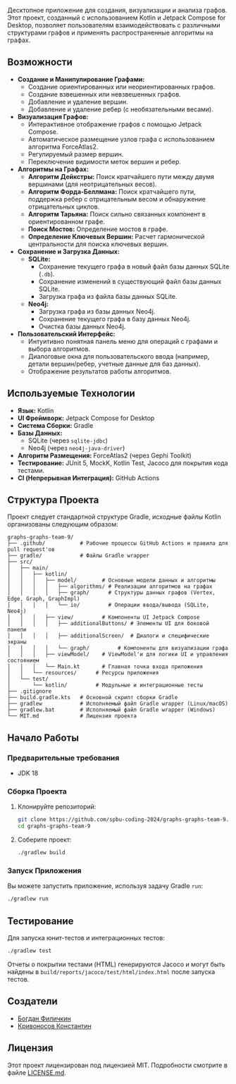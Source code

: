 Десктопное приложение для создания, визуализации и анализа графов. Этот проект, созданный с использованием Kotlin и Jetpack Compose for Desktop, позволяет пользователям взаимодействовать с различными структурами графов и применять распространенные алгоритмы на графах.

## Возможности

*   **Создание и Манипулирование Графами:**
    *   Создание ориентированных или неориентированных графов.
    *   Создание взвешенных или невзвешенных графов.
    *   Добавление и удаление вершин.
    *   Добавление и удаление ребер (с необязательными весами).
*   **Визуализация Графов:**
    *   Интерактивное отображение графов с помощью Jetpack Compose.
    *   Автоматическое размещение узлов графа с использованием алгоритма ForceAtlas2.
    *   Регулируемый размер вершин.
    *   Переключение видимости меток вершин и ребер.
*   **Алгоритмы на Графах:**
    *   **Алгоритм Дейкстры:** Поиск кратчайшего пути между двумя вершинами (для неотрицательных весов).
    *   **Алгоритм Форда-Беллмана:** Поиск кратчайшего пути, поддержка ребер с отрицательным весом и обнаружение отрицательных циклов.
    *   **Алгоритм Тарьяна:** Поиск сильно связанных компонент в ориентированном графе.
    *   **Поиск Мостов:** Определение мостов в графе.
    *   **Определение Ключевых Вершин:** Расчет гармонической центральности для поиска ключевых вершин.
*   **Сохранение и Загрузка Данных:**
    *   **SQLite:**
        *   Сохранение текущего графа в новый файл базы данных SQLite (`.db`).
        *   Сохранение изменений в существующий файл базы данных SQLite.
        *   Загрузка графа из файла базы данных SQLite.
    *   **Neo4j:**
        *   Загрузка графа из базы данных Neo4j.
        *   Сохранение текущего графа в базу данных Neo4j.
        *   Очистка базы данных Neo4j.
*   **Пользовательский Интерфейс:**
    *   Интуитивно понятная панель меню для операций с графами и выбора алгоритмов.
    *   Диалоговые окна для пользовательского ввода (например, детали вершин/ребер, учетные данные для баз данных).
    *   Отображение результатов работы алгоритмов.

## Используемые Технологии

*   **Язык:** Kotlin
*   **UI Фреймворк:** Jetpack Compose for Desktop
*   **Система Сборки:** Gradle
*   **Базы Данных:**
    *   SQLite (через `sqlite-jdbc`)
    *   Neo4j (через `neo4j-java-driver`)
*   **Алгоритм Размещения:** ForceAtlas2 (через Gephi Toolkit)
*   **Тестирование:** JUnit 5, MockK, Kotlin Test, Jacoco для покрытия кода тестами.
*   **CI (Непрерывная Интеграция):** GitHub Actions

## Структура Проекта

Проект следует стандартной структуре Gradle, исходные файлы Kotlin организованы следующим образом:

```
graphs-graphs-team-9/
├── .github/           # Рабочие процессы GitHub Actions и правила для pull request'ов
├── gradle/            # Файлы Gradle wrapper
├── src/
│   ├── main/
│   │   ├── kotlin/
│   │   │   ├── model/        # Основные модели данных и алгоритмы
│   │   │   │   ├── algorithms/ # Реализации алгоритмов на графах
│   │   │   │   ├── graph/      # Структуры данных графов (Vertex, Edge, Graph, GraphImpl)
│   │   │   │   └── io/         # Операции ввода/вывода (SQLite, Neo4j)
│   │   │   ├── view/         # Компоненты UI Jetpack Compose
│   │   │   │   ├── additionalButtons/ # Элементы UI для боковой панели
│   │   │   │   ├── additionalScreen/  # Диалоги и специфические экраны
│   │   │   │   └── graph/         # Компоненты для визуализации графа
│   │   │   ├── viewModel/    # ViewModel'и для логики UI и управления состоянием
│   │   │   └── Main.kt       # Главная точка входа приложения
│   │   └── resources/      # Ресурсы приложения
│   └── test/
│       └── kotlin/         # Модульные и интеграционные тесты
├── .gitignore
├── build.gradle.kts   # Основной скрипт сборки Gradle
├── gradlew            # Исполняемый файл Gradle wrapper (Linux/macOS)
├── gradlew.bat        # Исполняемый файл Gradle wrapper (Windows)
└── MIT.md             # Лицензия проекта
```

## Начало Работы

### Предварительные требования

*   JDK 18

### Сборка Проекта

1.  Клонируйте репозиторий:
    ```bash
    git clone https://github.com/spbu-coding-2024/graphs-graphs-team-9.git
    cd graphs-graphs-team-9
    ```
2.  Соберите проект:
    ```bash
    ./gradlew build
    ```

### Запуск Приложения

Вы можете запустить приложение, используя задачу Gradle `run`:

```bash
./gradlew run
```

## Тестирование

Для запуска юнит-тестов и интеграционных тестов:

```bash
./gradlew test
```

Отчеты о покрытии тестами (HTML) генерируются Jacoco и могут быть найдены в `build/reports/jacoco/test/html/index.html` после запуска тестов.

## Создатели
+ [Богдан Филичкин](https://github.com/Bogban893)
+ [Кривоносов Константин](https://github.com/fUS1ONd)

## Лицензия

Этот проект лицензирован под лицензией MIT. Подробности смотрите в файле [LICENSE.md](LICENSE.md).
